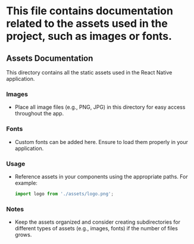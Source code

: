 # This file contains documentation related to the assets used in the project, such as images or fonts.

## Assets Documentation

This directory contains all the static assets used in the React Native application. 

### Images
- Place all image files (e.g., PNG, JPG) in this directory for easy access throughout the app.

### Fonts
- Custom fonts can be added here. Ensure to load them properly in your application.

### Usage
- Reference assets in your components using the appropriate paths. For example:
  ```javascript
  import logo from './assets/logo.png';
  ```

### Notes
- Keep the assets organized and consider creating subdirectories for different types of assets (e.g., images, fonts) if the number of files grows.